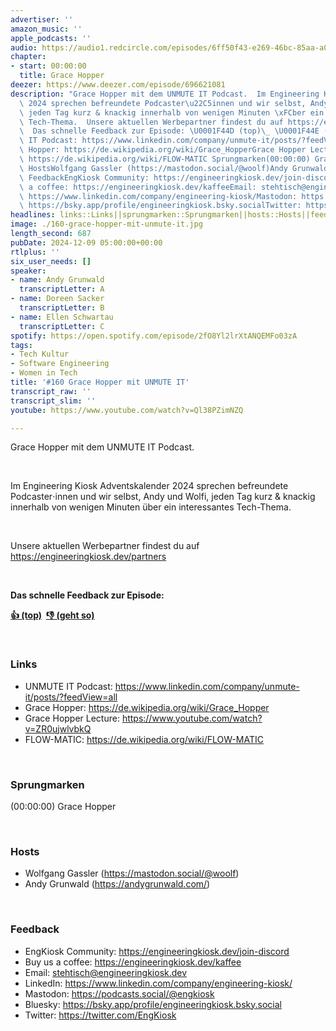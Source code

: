 ```yaml
---
advertiser: ''
amazon_music: ''
apple_podcasts: ''
audio: https://audio1.redcircle.com/episodes/6ff50f43-e269-46bc-85aa-a0f79abeaafb/stream.mp3
chapter:
- start: 00:00:00
  title: Grace Hopper
deezer: https://www.deezer.com/episode/696621081
description: "Grace Hopper mit dem UNMUTE IT Podcast.  Im Engineering Kiosk Adventskalender\
  \ 2024 sprechen befreundete Podcaster\u22C5innen und wir selbst, Andy und Wolfi,\
  \ jeden Tag kurz & knackig innerhalb von wenigen Minuten \xFCber ein interessantes\
  \ Tech-Thema.  Unsere aktuellen Werbepartner findest du auf https://engineeringkiosk.dev/partners\
  \  Das schnelle Feedback zur Episode: \U0001F44D (top)\_ \U0001F44E (geht so)  LinksUNMUTE\
  \ IT Podcast: https://www.linkedin.com/company/unmute-it/posts/?feedView=allGrace\
  \ Hopper: https://de.wikipedia.org/wiki/Grace_HopperGrace Hopper Lecture: https://www.youtube.com/watch?v=ZR0ujwlvbkQFLOW-MATIC:\
  \ https://de.wikipedia.org/wiki/FLOW-MATIC Sprungmarken(00:00:00) Grace Hopper \
  \ HostsWolfgang Gassler (https://mastodon.social/@woolf)Andy Grunwald (https://andygrunwald.com/)\
  \ FeedbackEngKiosk Community: https://engineeringkiosk.dev/join-discord\_Buy us\
  \ a coffee: https://engineeringkiosk.dev/kaffeeEmail: stehtisch@engineeringkiosk.devLinkedIn:\
  \ https://www.linkedin.com/company/engineering-kiosk/Mastodon: https://podcasts.social/@engkioskBluesky:\
  \ https://bsky.app/profile/engineeringkiosk.bsky.socialTwitter: https://twitter.com/EngKiosk"
headlines: links::Links||sprungmarken::Sprungmarken||hosts::Hosts||feedback::Feedback
image: ./160-grace-hopper-mit-unmute-it.jpg
length_second: 687
pubDate: 2024-12-09 05:00:00+00:00
rtlplus: ''
six_user_needs: []
speaker:
- name: Andy Grunwald
  transcriptLetter: A
- name: Doreen Sacker
  transcriptLetter: B
- name: Ellen Schwartau
  transcriptLetter: C
spotify: https://open.spotify.com/episode/2fO8Yl2lrXtANQEMFo03zA
tags:
- Tech Kultur
- Software Engineering
- Women in Tech
title: '#160 Grace Hopper mit UNMUTE IT'
transcript_raw: ''
transcript_slim: ''
youtube: https://www.youtube.com/watch?v=Ql38PZimNZQ

---
```

<p><span>Grace Hopper mit dem UNMUTE IT Podcast.</span></p><p><br></p><p><span>Im Engineering Kiosk Adventskalender 2024 sprechen befreundete Podcaster⋅innen und wir selbst, Andy und Wolfi, jeden Tag kurz &amp; knackig innerhalb von wenigen Minuten über ein interessantes Tech-Thema.</span></p><p><br></p><p><span>Unsere aktuellen Werbepartner findest du auf </span><a href="https://engineeringkiosk.dev/partners">https://engineeringkiosk.dev/partners</a></p><p><br></p><p><strong>Das schnelle Feedback zur Episode:</strong></p><p><a href="https://api.openpodcast.dev/feedback/160/upvote" rel="nofollow"><strong>👍 (top)</strong></a><strong>  </strong><a href="https://api.openpodcast.dev/feedback/160/downvote" rel="nofollow"><strong>👎 (geht so)</strong></a></p><p><br></p><h3 id="links">Links</h3><ul><li><span>UNMUTE IT Podcast: </span><a href="https://www.linkedin.com/company/unmute-it/posts/?feedView=all" rel="nofollow">https://www.linkedin.com/company/unmute-it/posts/?feedView=all</a></li><li><span>Grace Hopper: </span><a href="https://de.wikipedia.org/wiki/Grace_Hopper" rel="nofollow">https://de.wikipedia.org/wiki/Grace_Hopper</a></li><li><span>Grace Hopper Lecture: </span><a href="https://www.youtube.com/watch?v=ZR0ujwlvbkQ" rel="nofollow">https://www.youtube.com/watch?v=ZR0ujwlvbkQ</a></li><li><span>FLOW-MATIC: </span><a href="https://de.wikipedia.org/wiki/FLOW-MATIC" rel="nofollow">https://de.wikipedia.org/wiki/FLOW-MATIC</a></li></ul><p><br></p><h3 id="sprungmarken">Sprungmarken</h3><p><span>(00:00:00) Grace Hopper</span></p><p><br></p><h3 id="hosts">Hosts</h3><ul><li><span>Wolfgang Gassler (</span><a href="https://mastodon.social/@woolf" rel="nofollow">https://mastodon.social/@woolf</a><span>)</span></li><li><span>Andy Grunwald (</span><a href="https://andygrunwald.com/" rel="nofollow">https://andygrunwald.com/</a><span>)</span></li></ul><p><br></p><h3 id="feedback">Feedback</h3><ul><li><span>EngKiosk Community: </span><a href="https://engineeringkiosk.dev/join-discord">https://engineeringkiosk.dev/join-discord</a><span> </span></li><li><span>Buy us a coffee: </span><a href="https://engineeringkiosk.dev/kaffee">https://engineeringkiosk.dev/kaffee</a></li><li><span>Email: </span><a href="mailto:stehtisch@engineeringkiosk.dev" rel="nofollow">stehtisch@engineeringkiosk.dev</a></li><li><span>LinkedIn: </span><a href="https://www.linkedin.com/company/engineering-kiosk/" rel="nofollow">https://www.linkedin.com/company/engineering-kiosk/</a></li><li><span>Mastodon: </span><a href="https://podcasts.social/@engkiosk" rel="nofollow">https://podcasts.social/@engkiosk</a></li><li><span>Bluesky: </span><a href="https://bsky.app/profile/engineeringkiosk.bsky.social" rel="nofollow">https://bsky.app/profile/engineeringkiosk.bsky.social</a></li><li><span>Twitter: </span><a href="https://twitter.com/EngKiosk" rel="nofollow">https://twitter.com/EngKiosk</a></li></ul>